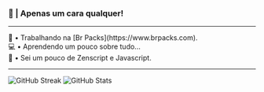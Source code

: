 ### 👋 | Apenas um cara qualquer!
---

<p align="left"> 
  🦺 • Trabalhando na [Br Packs](https://www.brpacks.com).<br>
  💻 • Aprendendo um pouco sobre tudo...<br>
  🔑 • Sei um pouco de Zenscript e Javascript.
</p>

---

![GitHub Streak](http://github-readme-streak-stats.herokuapp.com?user=MarceloGames000&theme=dracula&hide_border=true&ring=0E0DDD&sideLabels=11DDB5&background=417DBBDC&stroke=1700DD&fire=DD8C21&dates=91A8DD&currStreakLabel=40DDC5&currStreakNum=38C1FF&sideNums=6CDD9E) ![GitHub Stats](https://github-readme-stats.vercel.app/api?username=marcelogames000&show_icons=true)
